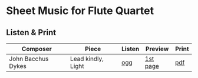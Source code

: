# Sheet Music for Flute Quartet

## Listen & Print

Composer | Piece | Listen | Preview | Print
-------- | ----- | ------ | ------- | -----
John Bacchus Dykes | Lead kindly, Light | [ogg](http://cellist.bplaced.net/ogg/Dykes,%20John%20Bacchus/dykes_lead_kindly_light.ogg) | [1st page](https://raw.githubusercontent.com/cellist/Lilypond-Sheet-Music/master/Fl%2C%20Vlc%2C%20Vlc%2C%20Vlc/Dykes%2C%20John%20Bacchus/Lead%20kindly%20Light/preview.png) | [pdf](https://github.com/cellist/Lilypond-Sheet-Music/raw/master/Fl%2C%20Vlc%2C%20Vlc%2C%20Vlc/Dykes%2C%20John%20Bacchus/Lead%20kindly%20Light/dykes_lead_kindly_light.pdf)

